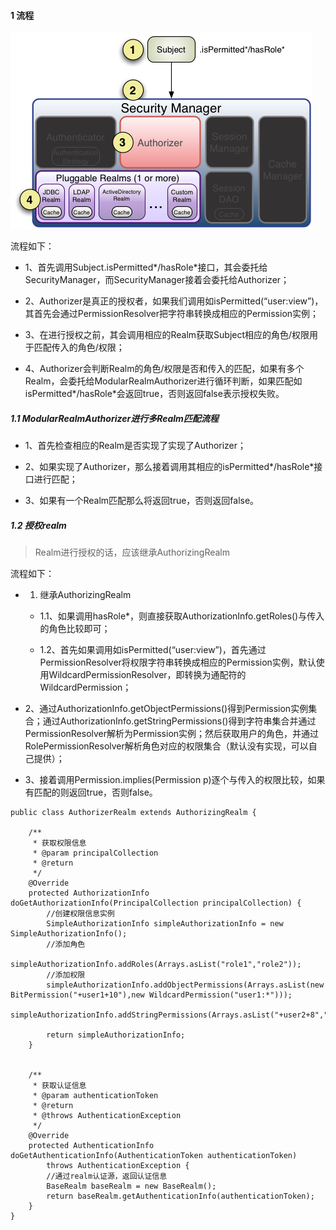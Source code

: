 #### 1 流程

!["liucheng"](image/541e4da3-d1a5-3d13-83a6-b65c3596ee4e.png)

流程如下：

+ 1、首先调用Subject.isPermitted*/hasRole*接口，其会委托给SecurityManager，而SecurityManager接着会委托给Authorizer；

+ 2、Authorizer是真正的授权者，如果我们调用如isPermitted(“user:view”)，其首先会通过PermissionResolver把字符串转换成相应的Permission实例；

+ 3、在进行授权之前，其会调用相应的Realm获取Subject相应的角色/权限用于匹配传入的角色/权限；

+ 4、Authorizer会判断Realm的角色/权限是否和传入的匹配，如果有多个Realm，会委托给ModularRealmAuthorizer进行循环判断，如果匹配如isPermitted*/hasRole*会返回true，否则返回false表示授权失败。

##### 1.1 ModularRealmAuthorizer进行多Realm匹配流程
+ 1、首先检查相应的Realm是否实现了实现了Authorizer；

+ 2、如果实现了Authorizer，那么接着调用其相应的isPermitted*/hasRole*接口进行匹配；

+ 3、如果有一个Realm匹配那么将返回true，否则返回false。


##### 1.2 授权realm
> Realm进行授权的话，应该继承AuthorizingRealm

流程如下：
+ 1. 继承AuthorizingRealm
  - 1.1、如果调用hasRole*，则直接获取AuthorizationInfo.getRoles()与传入的角色比较即可；
  
  - 1.2、首先如果调用如isPermitted(“user:view”)，首先通过PermissionResolver将权限字符串转换成相应的Permission实例，默认使用WildcardPermissionResolver，即转换为通配符的WildcardPermission；
  
+ 2、通过AuthorizationInfo.getObjectPermissions()得到Permission实例集合；通过AuthorizationInfo.getStringPermissions()得到字符串集合并通过PermissionResolver解析为Permission实例；然后获取用户的角色，并通过RolePermissionResolver解析角色对应的权限集合（默认没有实现，可以自己提供）；
  
+ 3、接着调用Permission.implies(Permission p)逐个与传入的权限比较，如果有匹配的则返回true，否则false。 

```
public class AuthorizerRealm extends AuthorizingRealm {

	/**
	 * 获取权限信息
	 * @param principalCollection
	 * @return
	 */
	@Override
	protected AuthorizationInfo doGetAuthorizationInfo(PrincipalCollection principalCollection) {
		//创建权限信息实例
		SimpleAuthorizationInfo simpleAuthorizationInfo = new SimpleAuthorizationInfo();
        //添加角色
		simpleAuthorizationInfo.addRoles(Arrays.asList("role1","role2"));
        //添加权限
		simpleAuthorizationInfo.addObjectPermissions(Arrays.asList(new BitPermission("+user1+10"),new WildcardPermission("user1:*")));
		simpleAuthorizationInfo.addStringPermissions(Arrays.asList("+user2+8","user2:*"));

		return simpleAuthorizationInfo;
	}


	/**
	 * 获取认证信息
	 * @param authenticationToken
	 * @return
	 * @throws AuthenticationException
	 */
	@Override
	protected AuthenticationInfo doGetAuthenticationInfo(AuthenticationToken authenticationToken)
		throws AuthenticationException {
		//通过realm认证源，返回认证信息
		BaseRealm baseRealm = new BaseRealm();
		return baseRealm.getAuthenticationInfo(authenticationToken);
	}
}
```